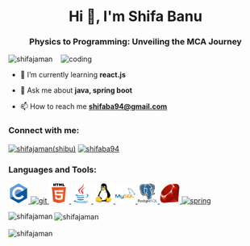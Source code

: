 <h1 align="center">Hi 👋, I'm Shifa Banu</h1>
<h3 align="center">Physics to Programming: Unveiling the MCA Journey</h3>
<img align="right"alt="coding"width="400" src="https://encrypted-tbn0.gstatic.com/images?q=tbn:ANd9GcQb_Q3KC7hzjdbzGJC2LlHlDM4oxBFtpUzG3266YNEKDnfK-q7SG3adUqv5MQ&s.gif">
<p align="left"> <img src="https://komarev.com/ghpvc/?username=shifajaman&label=Profile%20views&color=0e75b6&style=flat" alt="shifajaman" /> </p>

- 🌱 I’m currently learning **react.js**

- 💬 Ask me about **java, spring boot**

- 📫 How to reach me **shifaba94@gmail.com**

<h3 align="left">Connect with me:</h3>
<p align="left">
<a href="https://fb.com/shifajaman(shibu)" target="blank"><img align="center" src="https://raw.githubusercontent.com/rahuldkjain/github-profile-readme-generator/master/src/images/icons/Social/facebook.svg" alt="shifajaman(shibu)" height="30" width="40" /></a>
<a href="https://instagram.com/shifaba94" target="blank"><img align="center" src="https://raw.githubusercontent.com/rahuldkjain/github-profile-readme-generator/master/src/images/icons/Social/instagram.svg" alt="shifaba94" height="30" width="40" /></a>
</p>

<h3 align="left">Languages and Tools:</h3>
<p align="left"> <a href="https://www.cprogramming.com/" target="_blank" rel="noreferrer"> <img src="https://raw.githubusercontent.com/devicons/devicon/master/icons/c/c-original.svg" alt="c" width="40" height="40"/> </a> <a href="https://git-scm.com/" target="_blank" rel="noreferrer"> <img src="https://www.vectorlogo.zone/logos/git-scm/git-scm-icon.svg" alt="git" width="40" height="40"/> </a> <a href="https://www.w3.org/html/" target="_blank" rel="noreferrer"> <img src="https://raw.githubusercontent.com/devicons/devicon/master/icons/html5/html5-original-wordmark.svg" alt="html5" width="40" height="40"/> </a> <a href="https://www.java.com" target="_blank" rel="noreferrer"> <img src="https://raw.githubusercontent.com/devicons/devicon/master/icons/java/java-original.svg" alt="java" width="40" height="40"/> </a> <a href="https://www.linux.org/" target="_blank" rel="noreferrer"> <img src="https://raw.githubusercontent.com/devicons/devicon/master/icons/linux/linux-original.svg" alt="linux" width="40" height="40"/> </a> <a href="https://www.mysql.com/" target="_blank" rel="noreferrer"> <img src="https://raw.githubusercontent.com/devicons/devicon/master/icons/mysql/mysql-original-wordmark.svg" alt="mysql" width="40" height="40"/> </a> <a href="https://www.postgresql.org" target="_blank" rel="noreferrer"> <img src="https://raw.githubusercontent.com/devicons/devicon/master/icons/postgresql/postgresql-original-wordmark.svg" alt="postgresql" width="40" height="40"/> </a> <a href="https://www.ruby-lang.org/en/" target="_blank" rel="noreferrer"> <img src="https://raw.githubusercontent.com/devicons/devicon/master/icons/ruby/ruby-original.svg" alt="ruby" width="40" height="40"/> </a> <a href="https://spring.io/" target="_blank" rel="noreferrer"> <img src="https://www.vectorlogo.zone/logos/springio/springio-icon.svg" alt="spring" width="40" height="40"/> </a> </p>

<p><img align="left" src="https://github-readme-stats.vercel.app/api/top-langs?username=shifajaman&show_icons=true&locale=en&layout=compact" alt="shifajaman" /></p>

<p>&nbsp;<img align="center" src="https://github-readme-stats.vercel.app/api?username=shifajaman&show_icons=true&locale=en" alt="shifajaman" /></p>

<p><img align="center" src="https://github-readme-streak-stats.herokuapp.com/?user=shifajaman&" alt="shifajaman" /></p>
